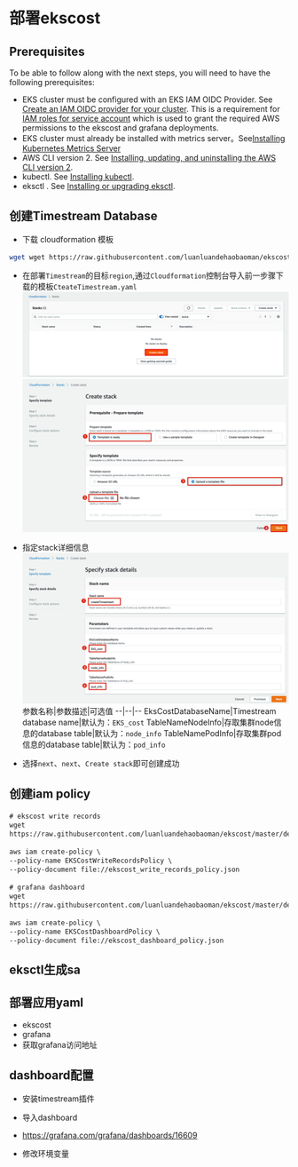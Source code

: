 # 部署ekscost
## Prerequisites

To be able to follow along with the next steps, you will need to have the following prerequisites:

- EKS cluster must be configured with an EKS IAM OIDC Provider. See [Create an IAM OIDC provider for your cluster](https://docs.aws.amazon.com/eks/latest/userguide/enable-iam-roles-for-service-accounts.html). This is a requirement for [IAM roles for service account](https://docs.aws.amazon.com/eks/latest/userguide/iam-roles-for-service-accounts.html) which is used to grant the required AWS permissions to the ekscost and grafana deployments.
- EKS cluster must already be installed with metrics server。See[Installing Kubernetes Metrics Server
](https://docs.aws.amazon.com/eks/latest/userguide/metrics-server.html)
- AWS CLI version 2. See [Installing, updating, and uninstalling the AWS CLI version 2](https://docs.aws.amazon.com/cli/latest/userguide/install-cliv2.html).
- kubectl. See [Installing kubectl](https://docs.aws.amazon.com/eks/latest/userguide/install-kubectl.html).
- eksctl . See [Installing or upgrading eksctl](https://docs.aws.amazon.com/eks/latest/userguide/eksctl.html#installing-eksctl).

## 创建Timestream Database
-  下载 cloudformation 模板
```bash
wget wget https://raw.githubusercontent.com/luanluandehaobaoman/ekscost/master/deploy/CteateTimestream.yaml
```
- 在部署`Timestream`的目标`region`,通过`Cloudformation`控制台导入前一步骤下载的模板`CteateTimestream.yaml`
![img.png](img.png)
![img_1.png](img_1.png)
- 指定stack详细信息
![img_2.png](img_2.png)
    参数名称|参数描述|可选值
    --|--|--
    EksCostDatabaseName|Timestream database name|默认为：`EKS_cost`
    TableNameNodeInfo|存取集群node信息的database table|默认为：`node_info`
    TableNamePodInfo|存取集群pod信息的database table|默认为：`pod_info`


- 选择`next`、`next`、`Create stack`即可创建成功

## 创建iam policy
```
# ekscost write records
wget https://raw.githubusercontent.com/luanluandehaobaoman/ekscost/master/deploy/ekscost_write_records_policy.json

aws iam create-policy \
--policy-name EKSCostWriteRecordsPolicy \
--policy-document file://ekscost_write_records_policy.json

# grafana dashboard
wget https://raw.githubusercontent.com/luanluandehaobaoman/ekscost/master/deploy/ekscost_dashboard_policy.json

aws iam create-policy \
--policy-name EKSCostDashboardPolicy \
--policy-document file://ekscost_dashboard_policy.json
```

## eksctl生成sa

## 部署应用yaml
- ekscost
- grafana
- 获取grafana访问地址

## dashboard配置
- 安装timestream插件
- 导入dashboard
- https://grafana.com/grafana/dashboards/16609

- 修改环境变量
